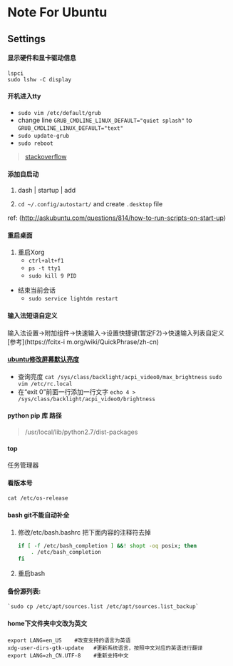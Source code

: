 Note For Ubuntu
===============

Settings
--------

#### 显示硬件和显卡驱动信息

    lspci
    sudo lshw -C display

#### 开机进入tty

- `sudo vim /etc/default/grub`
- change line `GRUB_CMDLINE_LINUX_DEFAULT="quiet splash"` to
    `GRUB_CMDLINE_LINUX_DEFAULT="text"`
- `sudo update-grub`
- `sudo reboot`

> [stackoverflow](http://askubuntu.com/questions/148717/how-do-i-boot-into-the-console-and-then-launch-the-ubuntu-desktop-from-it)

#### 添加自启动

1. dash | startup | add

2. `cd ~/.config/autostart/` and create `.desktop` file

ref: (http://askubuntu.com/questions/814/how-to-run-scripts-on-start-up)

#### 重启桌面

1. 重启Xorg
    - `ctrl+alt+f1`
    - `ps -t tty1`
    - `sudo kill 9 PID`
- 结束当前会话
    - `sudo service lightdm restart`

#### 输入法短语自定义

输入法设置->附加组件->快速输入->设置快捷键(暂定F2)->快速输入列表自定义
[参考](https://fcitx-i m.org/wiki/QuickPhrase/zh-cn)

#### [ubuntu修改屏幕默认亮度](http://blog.csdn.net/hustrains/article/details/8469633)

- 查询亮度
    `cat /sys/class/backlight/acpi_video0/max_brightness`
    `sudo vim /etc/rc.local`
- 在“exit 0”前面一行添加一行文字
    `echo 4 > /sys/class/backlight/acpi_video0/brightness`

#### python pip 库 路径

> /usr/local/lib/python2.7/dist-packages

#### top

任务管理器

#### 看版本号

`cat /etc/os-release`

#### bash git不能自动补全

1. 修改/etc/bash.bashrc
    把下面内容的注释符去掉

    ``` bash
    if [ -f /etc/bash_completion ] &&! shopt -oq posix; then
        . /etc/bash_completion
    fi
    ```

2. 重启bash

#### 备份源列表:

    `sudo cp /etc/apt/sources.list /etc/apt/sources.list_backup`

#### home下文件夹中文改为英文

``` shell
export LANG=en_US    #改变支持的语言为英语
xdg-user-dirs-gtk-update   #更新系统语言，按照中文对应的英语进行翻译
export LANG=zh_CN.UTF-8    #重新支持中文
```

